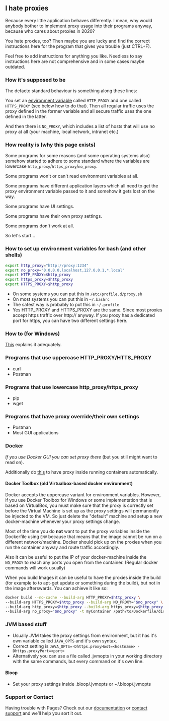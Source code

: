 ## I hate proxies

Because every little application behaves differently. I mean, why would anybody bother to implement proxy usage into their programs anyway, because who cares about proxies in 2020?

You hate proxies, too? Then maybe you are lucky and find the correct instructions here for the program that gives you trouble (just CTRL+F).

Feel free to add instructions for anything you like. Needless to say instructions here are not comprehensive and in some cases  maybe outdated.

### How it's supposed to be

The defacto standard behaviour is something along these lines:

You set an [environment variable](https://en.wikipedia.org/wiki/Environment_variable) called `HTTP_PROXY` and one called `HTTPS_PROXY` (see below how to do that). Then all regular traffic uses the proxy defined in the former variable and all secure traffic uses the one defined in the latter.

And then there is `NO_PROXY`, which includes a list of hosts that will use no proxy at all (your machine, local network, intranet etc.)

### How reality is (why this page exists)

Some programs for some reasons (and some operating systems also) somehow started to adhere to some standard where the variables are lowercase `http_proxy`/`https_proxy`/`no_proxy`.

Some programs won't or can't read environment variables at all.

Some programs have different application layers which all need to get the proxy environment variable passed to it and somehow it gets lost on the way.

Some programs have UI settings.

Some programs have their own proxy settings.

Some programs don't work at all.

So let's start...

### How to set up environment variables for bash (and other shells)

```sh
export http_proxy="http://proxy:1234"
export no_proxy="0.0.0.0,localhost,127.0.0.1,*.local"
export HTTP_PROXY=$http_proxy
export https_proxy=$http_proxy
export HTTPS_PROXY=$http_proxy
```

- On some systems you can put this in `/etc/profile.d/proxy.sh`
- On most systems you can put this in `~/.bashrc`
- The safest way is probably to put this in `~/.profile`
- Yes HTTP_PROXY and HTTPS_PROXY are the same. Since most proxies accept https traffic over http:// anyway. If you proxy has a dedicated port for https, you can have two different settings here.

### How to (for Windows)

[This](https://www.computerhope.com/issues/ch000549.htm) explains it adequately.

### Programs that use uppercase HTTP_PROXY/HTTS_PROXY

- curl
- Postman

### Programs that use lowercase http_proxy/https_proxy

- pip
- wget

### Programs that have proxy override/their own settings

- Postman
- Most GUI applications

### Docker

*If you use Docker GUI you can set proxy there* (but you still might want to read on).

Additionally do [this](https://docs.docker.com/network/proxy/#configure-the-docker-client) to have proxy inside running containers automatically.


#### Docker Toolbox (old Virtualbox-based docker environment)

Docker accepts the uppercase variant for environment variables. However, if you use Docker Toolbox for Windows or some implementation that is based on VirtualBox, you must make sure that the proxy is correctly set before the Virtual Machine is set up as the proxy settings will permanently be injected to the VM. So just delete the "default" machine and setup a new docker-machine whenever your proxy settings change.

Most of the time you do **not** want to put the proxy variables inside the Dockerfile using `ENV` because that means that the image cannot be run on a different network/machine. Docker should pick up on the proxies when you run the container anyway and route traffic accordingly.

Also it can be useful to put the IP of your docker-machine inside the `NO_PROXY` to reach any ports you open from the container. (Regular docker commands will work usually)

When you build Images it can be useful to have the proxies inside the build (for example to to apt-get update or something during the build), but not in the image afterswards. You can achieve it like so:

```sh
docker build --no-cache --build-arg HTTP_PROXY=$http_proxy \
--build-arg HTTPS_PROXY=$http_proxy --build-arg NO_PROXY="$no_proxy" \
--build-arg http_proxy=$http_proxy --build-arg https_proxy=$http_proxy \
--build-arg no_proxy="$no_proxy" -t myContainer /path/to/Dockerfile/directory
```

### JVM based stuff

- Usually JVM takes the proxy settings from environment, but it has it's own variable called `JAVA_OPTS` and it's own syntax.
- Correct setting is `JAVA_OPTS=-Dhttps.proxyHost=<hostname> -Dhttps.proxyPort=<port>`
- Alternatively you can use a file called .jvmopts in your working directory with the same commands, but every command on it's own line.

#### Bloop

- Set your proxy settings inside .bloop/.jvmopts or ~/.bloop/.jvmopts

### Support or Contact

Having trouble with Pages? Check out our [documentation](https://help.github.com/categories/github-pages-basics/) or [contact support](https://github.com/contact) and we’ll help you sort it out.
